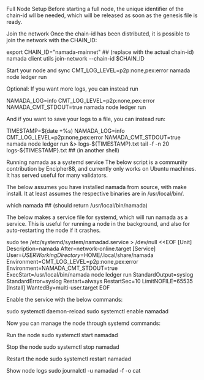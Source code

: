 

Full Node Setup
Before starting a full node, the unique identifier of the chain-id wll be needed, which will be released as soon as the genesis file is ready.

Join the network
Once the chain-id has been distributed, it is possible to join the network with the CHAIN_ID:

export CHAIN_ID="namada-mainnet" ## (replace with the actual chain-id)
namada client utils join-network --chain-id $CHAIN_ID

Start your node and sync
CMT_LOG_LEVEL=p2p:none,pex:error namada node ledger run

Optional: If you want more logs, you can instead run

NAMADA_LOG=info CMT_LOG_LEVEL=p2p:none,pex:error NAMADA_CMT_STDOUT=true namada node ledger run

And if you want to save your logs to a file, you can instead run:

TIMESTAMP=$(date +%s)
NAMADA_LOG=info CMT_LOG_LEVEL=p2p:none,pex:error NAMADA_CMT_STDOUT=true namada node ledger run &> logs-${TIMESTAMP}.txt
tail -f -n 20 logs-${TIMESTAMP}.txt ## (in another shell)

Running namada as a systemd service
The below script is a community contribution by Encipher88, and currently only works on Ubuntu machines. It has served useful for many validators.

The below assumes you have installed namada from source, with make install. It at least assumes the respective binaries are in /usr/local/bin/.

which namada ## (should return /usr/local/bin/namada)

The below makes a service file for systemd, which will run namada as a service. This is useful for running a node in the background, and also for auto-restarting the node if it crashes.

sudo tee /etc/systemd/system/namadad.service > /dev/null <<EOF
[Unit]
Description=namada
After=network-online.target
[Service]
User=$USER
WorkingDirectory=$HOME/.local/share/namada
Environment=CMT_LOG_LEVEL=p2p:none,pex:error
Environment=NAMADA_CMT_STDOUT=true
ExecStart=/usr/local/bin/namada node ledger run
StandardOutput=syslog
StandardError=syslog
Restart=always
RestartSec=10
LimitNOFILE=65535
[Install]
WantedBy=multi-user.target
EOF

Enable the service with the below commands:

sudo systemctl daemon-reload
sudo systemctl enable namadad

Now you can manage the node through systemd commands:

Run the node
sudo systemctl start namadad

Stop the node
sudo systemctl stop namadad

Restart the node
sudo systemctl restart namadad

Show node logs
sudo journalctl -u namadad -f -o cat
